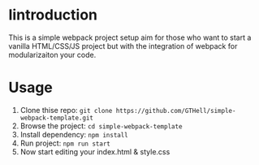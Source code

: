 # Iintroduction
This is a simple webpack project setup aim for those who want to start a vanilla HTML/CSS/JS project but with the integration of webpack for modularizaiton your code.

# Usage
1. Clone thise repo: ```git clone https://github.com/GTHell/simple-webpack-template.git```
2. Browse the project: ```cd simple-webpack-template```
3. Install dependency: ```npm install```
4. Run project: ```npm run start```
5. Now start editing your index.html & style.css
